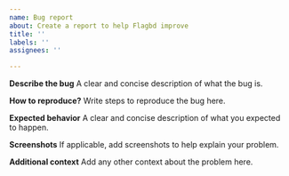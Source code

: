 ```yaml
---
name: Bug report
about: Create a report to help Flagbd improve
title: ''
labels: ''
assignees: ''

---
```


**Describe the bug**
A clear and concise description of what the bug is.

**How to reproduce?**
Write steps to reproduce the bug here.

**Expected behavior**
A clear and concise description of what you expected to happen.

**Screenshots**
If applicable, add screenshots to help explain your problem.

**Additional context**
Add any other context about the problem here.
